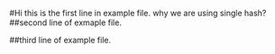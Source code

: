 #Hi this is the first line in example file.
why we are using single hash?
##second line of exmaple file.


##third line of example file.
